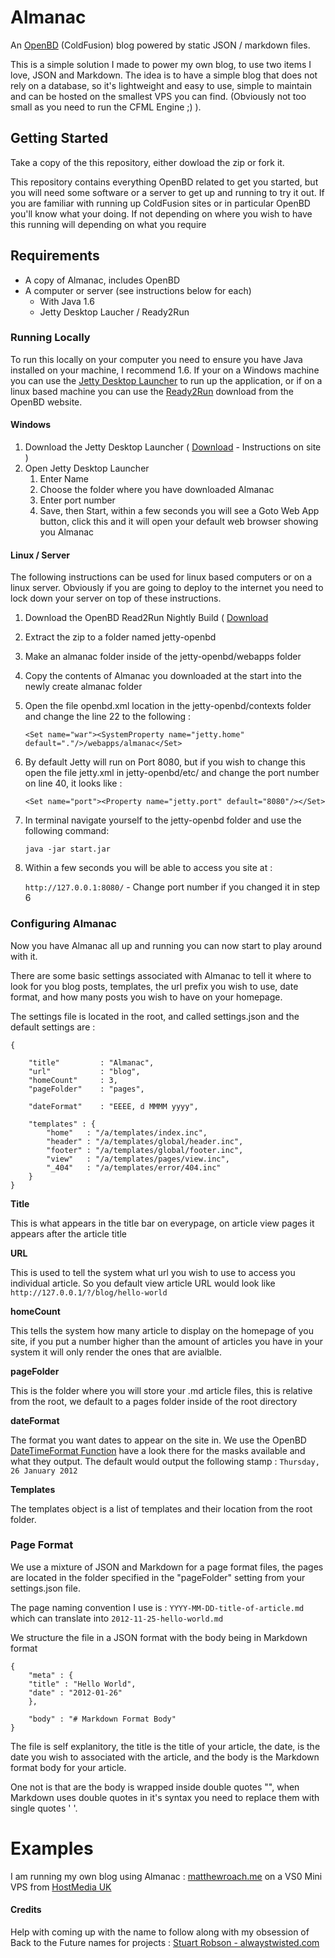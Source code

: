 # Almanac

An [OpenBD](http://openbd.org "OpenBD") (ColdFusion) blog powered by static JSON / markdown files.

This is a simple solution I made to power my own blog, to use two items I love, JSON and Markdown. The idea is to have a simple blog that does not rely on a database, so it's lightweight and easy to use, simple to maintain and can be hosted on the smallest VPS you can find. (Obviously not too small as you need to run the CFML Engine ;) ).


## Getting Started


Take a copy of the this repository, either dowload the zip or fork it. 

This repository contains everything OpenBD related to get you started, but you will need some software or a server to get up and running to try it out. If you are familiar with running up ColdFusion sites or in particular OpenBD you'll know what your doing. If not depending on where you wish to have this running will depending on what you require

## Requirements

- A copy of Almanac, includes OpenBD
- A computer or server (see instructions below for each)
	- With Java 1.6
	- Jetty Desktop Laucher / Ready2Run

### Running Locally

To run this locally on your computer you need to ensure you have Java installed on your machine, I recommend 1.6. If your on a Windows machine you can use the [Jetty Desktop Launcher](http://www.aw20.co.uk/codegarden/jettylauncher/) to run up the application, or if on a linux based machine you can use the [Ready2Run](http://openbd.org/download/nightly/jetty-openbd.zip) download from the OpenBD website.

#### Windows

1. Download the Jetty Desktop Launcher ( [Download](http://www.aw20.co.uk/codegarden/jettylauncher/) - Instructions on site )
2. Open Jetty Desktop Launcher 
	1. Enter Name 
	2. Choose the folder where you have downloaded Almanac
	3. Enter port number
	4. Save, then Start, within a few seconds you will see a Goto Web App button, click this and it will open your default web browser showing you Almanac

#### Linux / Server

The following instructions can be used for linux based computers or on a linux server. Obviously if you are going to deploy to the internet you need to lock down your server on top of these instructions.

1. Download the OpenBD Read2Run Nightly Build ( [Download](http://openbd.org/download/nightly/jetty-openbd.zip)
2. Extract the zip to a folder named jetty-openbd
3. Make an almanac folder inside of the jetty-openbd/webapps  folder
4. Copy the contents of Almanac you downloaded at the start into the newly create almanac folder
5. Open the file openbd.xml location in the jetty-openbd/contexts folder and change the line 22 to the following : 

	`<Set name="war"><SystemProperty name="jetty.home" default="."/>/webapps/almanac</Set>`

6. By default Jetty will run on Port 8080, but if you wish to change this open the file jetty.xml in jetty-openbd/etc/ and change the port number on line 40, it looks like : 

	`<Set name="port"><Property name="jetty.port" default="8080"/></Set>`

7. In terminal navigate yourself to the jetty-openbd folder and use the following command: 

	`java -jar start.jar`

8. Within a few seconds you will be able to access you site at :

	`http://127.0.0.1:8080/` - Change port number if you changed it in step 6



### Configuring Almanac

Now you have Almanac all up and running you can now start to play around with it.

There are some basic settings associated with Almanac to tell it where to look for you blog posts, templates, the url prefix you wish to use, date format, and how many posts you wish to have on your homepage.

The settings file is located in the root, and called settings.json and the default settings are :

	{

		"title" 		: "Almanac",
		"url" 			: "blog",
		"homeCount" 	: 3,
		"pageFolder"	: "pages",
	
		"dateFormat"	: "EEEE, d MMMM yyyy",
	
		"templates" : {
			"home" 	 : "/a/templates/index.inc",
			"header" : "/a/templates/global/header.inc",
			"footer" : "/a/templates/global/footer.inc",
			"view" 	 : "/a/templates/pages/view.inc",
			"_404" 	 : "/a/templates/error/404.inc"
		}
	}


**Title** 

This is what appears in the title bar on everypage, on article view pages it appears after the article title

**URL**

This is used to tell the system what url you wish to use to access you individual article. So you default view article URL would look like `http://127.0.0.1/?/blog/hello-world`

**homeCount**

This tells the system how many article to display on the homepage of you site, if you put a number higher than the amount of articles you have in your system it will only render the ones that are avialble.

**pageFolder**

This is the folder where you will store your .md article files, this is relative from the root, we default to a pages folder inside of the root directory

**dateFormat**

The format you want dates to appear on the site in. We use the OpenBD [DateTimeFormat Function](http://openbd.org/manual/?/function/datetimeformat) have a look there for the masks available and what they output.
The default would output the following stamp : `Thursday, 26 January 2012`

**Templates**

The templates object is a list of templates and their location from the root folder.


### Page Format

We use a mixture of JSON and Markdown for a page format files, the pages are located in the folder specified in the "pageFolder" setting from your settings.json file.

The page naming convention I use is : `YYYY-MM-DD-title-of-article.md` which can translate into `2012-11-25-hello-world.md`

We structure the file in a JSON format with the body being in Markdown format

	{
		"meta" : {
		"title" : "Hello World",
		"date" : "2012-01-26"
		},

		"body" : "# Markdown Format Body"
	}


The file is self explanitory, the title is the title of your article, the date, is the date you wish to associated with the article, and the body is the Markdown format body for your article.

One not is that are the body is wrapped inside double quotes "", when Markdown uses double quotes in it's syntax you need to replace them with single quotes ' '.



# Examples

I am running my own blog using Almanac : [matthewroach.me](http://matthewroach.me) on a VS0 Mini VPS from [HostMedia UK](http://gigaw.at/?/z739049)


#### Credits

Help with coming up with the name to follow along with my obsession of Back to the Future names for projects : [Stuart Robson - alwaystwisted.com](http://www.alwaystwisted.com/ "Slightly Bizarre Ramblings Of A Front-End Developer")



